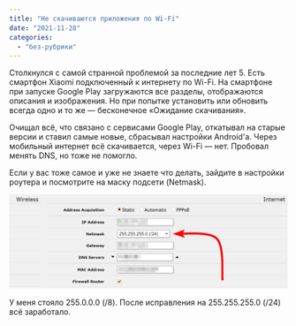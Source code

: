 ```yaml
---
title: "Не скачиваются приложения по Wi-Fi"
date: "2021-11-28"
categories: 
  - "без-рубрики"
---
```


Столкнулся с самой странной проблемой за последние лет 5. Есть смартфон Xiaomi подключенный к интернету по Wi-Fi. На смартфоне при запуске Google Play загружаются все разделы, отображаются описания и изображения. Но при попытке установить или обновить всегда одно и то же — бесконечное «Ожидание скачивания».

Очищал всё, что связано с сервисами Google Play, откатывал на старые версии и ставил самые новые, сбрасывал настройки Android'а. Через мобильный интернет всё скачивается, через Wi-Fi — нет. Пробовал менять DNS, но тоже не помогло.

Если у вас тоже самое и уже не знаете что делать, зайдите в настройки роутера и посмотрите на маску подсети (Netmask).

![](images/netmask-1024x344.png)

У меня стояло 255.0.0.0 (/8). После исправления на 255.255.255.0 (/24) всё заработало.

